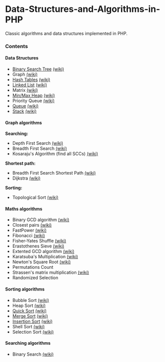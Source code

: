 # Data-Structures-and-Algorithms-in-PHP

Classic algorithms and data structures implemented in PHP. 

### Contents

#### Data Structures

* [Binary Search Tree](https://github.com/haitian299/Data-Structures-and-Algorithms-in-PHP/tree/master/src/DataStructures/BinarySearchTree) [(wiki)](http://en.wikipedia.org/wiki/Binary_tree)
* Graph [(wiki)](http://en.wikipedia.org/wiki/Graph_%28abstract_data_type)
* [Hash Tables](https://github.com/haitian299/Data-Structures-and-Algorithms-in-PHP/tree/master/src/DataStructures/HashTable) [(wiki)](http://en.wikipedia.org/wiki/Hash_table)
* [Linked List](https://github.com/haitian299/Data-Structures-and-Algorithms-in-PHP/tree/master/src/DataStructures/LinkedList) [(wiki)](http://en.wikipedia.org/wiki/Linked_list)
* Matrix [(wiki)](http://en.wikipedia.org/wiki/Matrix_(mathematics))
* [Min/Max Heap](https://github.com/haitian299/Data-Structures-and-Algorithms-in-PHP/tree/master/src/DataStructures/Heap) [(wiki)](http://en.wikipedia.org/wiki/Heap_%28data_structure%29)
* Priority Queue [(wiki)](http://en.wikipedia.org/wiki/Priority_queue)
* [Queue](https://github.com/haitian299/Data-Structures-and-Algorithms-in-PHP/tree/master/src/DataStructures/Queue) [(wiki)](http://en.wikipedia.org/wiki/Queue_%28abstract_data_type%29)
* [Stack](https://github.com/haitian299/Data-Structures-and-Algorithms-in-PHP/tree/master/src/DataStructures/Stack) [(wiki)](http://en.wikipedia.org/wiki/Stack_%28abstract_data_type%29)

#### Graph algorithms

**Searching:**
* Depth First Search [(wiki)](http://en.wikipedia.org/wiki/Depth-first_search)
* Breadth First Search [(wiki)](http://en.wikipedia.org/wiki/Breadth-first_search)
* Kosaraju's Algorithm (find all SCCs) [(wiki)](http://en.wikipedia.org/wiki/Kosaraju%27s_algorithm)

**Shortest path:**
* Breadth First Search Shortest Path [(wiki)](http://en.wikipedia.org/wiki/Breadth-first_search)
* Dijkstra [(wiki)](http://en.wikipedia.org/wiki/Dijkstra%27s_algorithm)

**Sorting:**
* Topological Sort [(wiki)](http://en.wikipedia.org/wiki/Topological_sorting)



#### Maths algorithms

* Binary GCD algorithm [(wiki)](https://en.wikipedia.org/wiki/Binary_GCD_algorithm)
* Closest pairs [(wiki)](http://en.wikipedia.org/wiki/Closest_pair_of_points_problem)
* FastPower [(wiki)](http://en.wikipedia.org/wiki/Exponentiation_by_squaring)
* Fibonacci [(wiki)](http://en.wikipedia.org/wiki/Fibonacci_number)
* Fisher-Yates Shuffle [(wiki)](http://en.wikipedia.org/wiki/Fisher%E2%80%93Yates_shuffle)
* Erastothenes Sieve [(wiki)](https://en.wikipedia.org/wiki/Sieve_of_Eratosthenes)
* Extented GCD algorithm [(wiki)](http://en.wikipedia.org/wiki/Extended_Euclidean_algorithm)
* Karatsuba's Multiplication [(wiki)](http://en.wikipedia.org/wiki/Karatsuba_algorithm)
* Newton's Square Root [(wiki)](http://en.wikipedia.org/wiki/Newton%27s_method)
* Permutations Count
* Strassen's matrix multiplication [(wiki)](http://en.wikipedia.org/wiki/Strassen_algorithm)
* Randomized Selection

#### Sorting algorithms

* Bubble Sort [(wiki)](http://en.wikipedia.org/wiki/Bubble_sort)
* Heap Sort [(wiki)](http://en.wikipedia.org/wiki/Heapsort)
* [Quick Sort](https://github.com/haitian299/Data-Structures-and-Algorithms-in-PHP/tree/master/src/Algorithms/Sorting/QuickSort) [(wiki)](http://en.wikipedia.org/wiki/Quicksort)
* [Merge Sort](https://github.com/haitian299/Data-Structures-and-Algorithms-in-PHP/tree/master/src/Algorithms/Sorting/MergeSort) [(wiki)](http://en.wikipedia.org/wiki/Merge_sort)
* [Insertion Sort](https://github.com/haitian299/Data-Structures-and-Algorithms-in-PHP/tree/master/src/Algorithms/Sorting/InsertionSort) [(wiki)](http://en.wikipedia.org/wiki/Insertion_sort)
* Shell Sort [(wiki)](http://en.wikipedia.org/wiki/Shellsort)
* Selection Sort [(wiki)](http://en.wikipedia.org/wiki/Selection_sort)

#### Searching algorithms

* Binary Search [(wiki)](http://en.wikipedia.org/wiki/Binary_search_algorithm)

